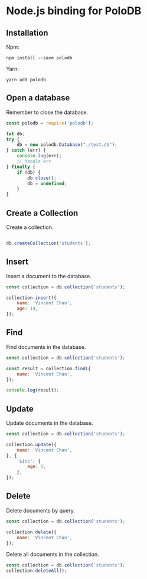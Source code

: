 
# Node.js binding for PoloDB

## Installation

Npm:

```
npm install --save polodb
```

Yarn:

```
yarn add polodb
```

## Open a database

Remember to close the database.

```javascript
const polodb = require('polodb');

let db;
try {
    db = new polodb.Database("./test.db");
} catch (err) {
    console.log(err);
    // handle err
} finally {
    if (db) {
        db.close();
        db = undefined;
    }
}

```

## Create a Collection

Create a collection.

```javascript

db.createCollection('students');

```

## Insert

Insert a document to the database.

```javascript
const collection = db.collection('students');

collection.insert({
    name: 'Vincent Chan',
    age: 14,
});

```

## Find

Find documents in the database.

```javascript
const collection = db.collection('students');

const result = collection.find({
    name: 'Vincent Chan',
});

console.log(result);
```

## Update

Update documents in the database.

```javascript
const collection = db.collection('students');

collection.update({
    name: 'Vincent Chan',
}, {
    '$inc': {
        age: 1,
    },
});
```

## Delete

Delete documents by query.

```javascript
const collection = db.collection('students');

collection.delete({
    name: 'Vincent Chan',
});

```

Delete all documents in the collection.

```javascript
const collection = db.collection('students');
collection.deleteAll();

```
